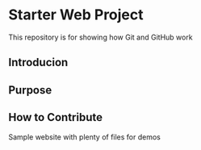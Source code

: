 # Starter Web Project

This repository is for showing how Git and GitHub work

## Introducion
## Purpose
## How to Contribute


Sample website with plenty of files for demos